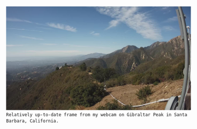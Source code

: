 ![](https://raw.githubusercontent.com/raylas/raylas/master/frame.jpg)
`Relatively up-to-date frame from my webcam on Gibraltar Peak in Santa Barbara, California.`
